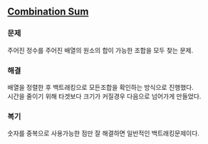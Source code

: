 ## [Combination Sum](https://leetcode.com/problems/combination-sum/?envType=problem-list-v2&envId=rab78cw1)

### 문제
주어진 정수를 주어진 배열의 원소의 합이 가능한 조합을 모두 찾는 문제.

### 해결
배열을 정렬한 후 백트래킹으로 모든조합을 확인하는 방식으로 진행했다.<br/>
시간을 줄이기 위해 타겟보다 크기가 커질경우 다음으로 넘어가게 만들었다.

### 복기
숫자를 중복으로 사용가능한 점만 잘 해결하면 일반적인 백트래킹문제이다.
